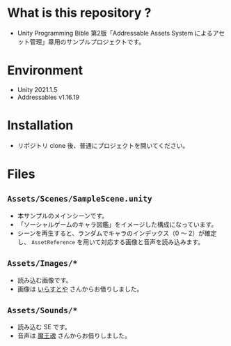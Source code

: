 # What is this repository ?

- Unity Programming Bible 第2版「Addressable Assets System によるアセット管理」章用のサンプルプロジェクトです。

# Environment

- Unity 2021.1.5
- Addressables v1.16.19

# Installation

- リポジトリ clone 後、普通にプロジェクトを開いてください。

# Files

## `Assets/Scenes/SampleScene.unity`

- 本サンプルのメインシーンです。
- 「ソーシャルゲームのキャラ図鑑」をイメージした構成になっています。
- シーンを再生すると、ランダムでキャラのインデックス（0 〜 2）が確定し、 `AssetReference` を用いて対応する画像と音声を読み込みます。

## `Assets/Images/*`

- 読み込む画像です。
- 画像は [いらすとや](https://www.irasutoya.com/) さんからお借りしました。

## `Assets/Sounds/*`

- 読み込む SE です。
- 音声は [魔王魂](https://maou.audio/) さんからお借りしました。

